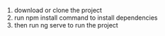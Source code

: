 1. download or clone the project
2. run npm install command to install dependencies
3. then run ng serve to run the project